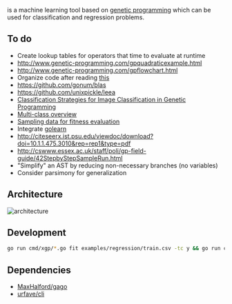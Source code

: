 is a machine learning tool based on [genetic programming](https://www.wikiwand.com/en/Genetic_programming) which can be used for classification and regression problems.

## To do

- Create lookup tables for operators that time to evaluate at runtime
- http://www.genetic-programming.com/gpquadraticexample.html
- http://www.genetic-programming.com/gpflowchart.html
- Organize code after reading [this](https://dave.cheney.net/2014/12/01/five-suggestions-for-setting-up-a-go-project)
- https://github.com/gonum/blas
- https://github.com/unixpickle/leea
- [Classification Strategies for Image Classification in Genetic Programming](http://citeseerx.ist.psu.edu/viewdoc/download?doi=10.1.1.475.3010&rep=rep1&type=pdf)
- [Multi-class overview](http://dynamics.org/~altenber/UH_ICS/EC_REFS/GP_REFS/IEEE/CEC2001/395.pdf)
- [Sampling data for fitness evaluation](http://eplex.cs.ucf.edu/papers/morse_gecco16.pdf)
- Integrate [golearn](https://github.com/sjwhitworth/golearn)
- http://citeseerx.ist.psu.edu/viewdoc/download?doi=10.1.1.475.3010&rep=rep1&type=pdf
- http://cswww.essex.ac.uk/staff/poli/gp-field-guide/42StepbyStepSampleRun.html
- "Simplify" an AST by reducing non-necessary branches (no variables)
- Consider parsimony for generalization

## Architecture

![architecture](https://docs.google.com/drawings/d/1en_XKo3L65RCiFtu2ftutXYpPE3DO7SBW3qLL36Rdg4/pub?w=960&h=720)

## Development

```sh
go run cmd/xgp/*.go fit examples/regression/train.csv -tc y && go run cmd/xgp/*.go predict examples/regression/test.csv -tc y
```

## Dependencies

- [MaxHalford/gago](https://github.com/MaxHalford/gago)
- [urfave/cli](https://github.com/urfave/cli)
